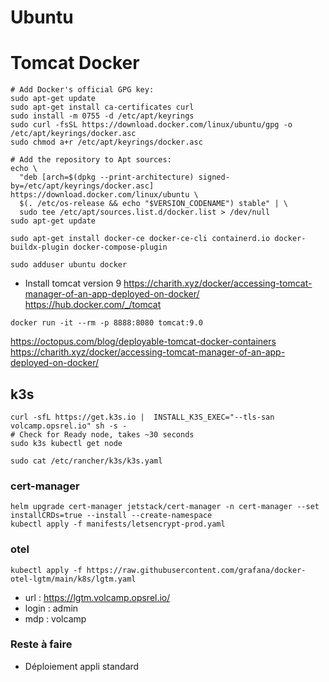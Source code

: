 # Ubuntu

# Tomcat Docker

```
# Add Docker's official GPG key:
sudo apt-get update
sudo apt-get install ca-certificates curl
sudo install -m 0755 -d /etc/apt/keyrings
sudo curl -fsSL https://download.docker.com/linux/ubuntu/gpg -o /etc/apt/keyrings/docker.asc
sudo chmod a+r /etc/apt/keyrings/docker.asc

# Add the repository to Apt sources:
echo \
  "deb [arch=$(dpkg --print-architecture) signed-by=/etc/apt/keyrings/docker.asc] https://download.docker.com/linux/ubuntu \
  $(. /etc/os-release && echo "$VERSION_CODENAME") stable" | \
  sudo tee /etc/apt/sources.list.d/docker.list > /dev/null
sudo apt-get update

sudo apt-get install docker-ce docker-ce-cli containerd.io docker-buildx-plugin docker-compose-plugin

sudo adduser ubuntu docker
```

- Install tomcat version 9
https://charith.xyz/docker/accessing-tomcat-manager-of-an-app-deployed-on-docker/
https://hub.docker.com/_/tomcat
```
docker run -it --rm -p 8888:8080 tomcat:9.0
```
https://octopus.com/blog/deployable-tomcat-docker-containers
https://charith.xyz/docker/accessing-tomcat-manager-of-an-app-deployed-on-docker/

## k3s

```
curl -sfL https://get.k3s.io |  INSTALL_K3S_EXEC="--tls-san volcamp.opsrel.io" sh -s -
# Check for Ready node, takes ~30 seconds 
sudo k3s kubectl get node

sudo cat /etc/rancher/k3s/k3s.yaml
```

### cert-manager
```
helm upgrade cert-manager jetstack/cert-manager -n cert-manager --set installCRDs=true --install --create-namespace
kubectl apply -f manifests/letsencrypt-prod.yaml
```

### otel

```
kubectl apply -f https://raw.githubusercontent.com/grafana/docker-otel-lgtm/main/k8s/lgtm.yaml
```

- url : https://lgtm.volcamp.opsrel.io/
- login : admin
- mdp : volcamp

### Reste à faire

- Déploiement appli standard